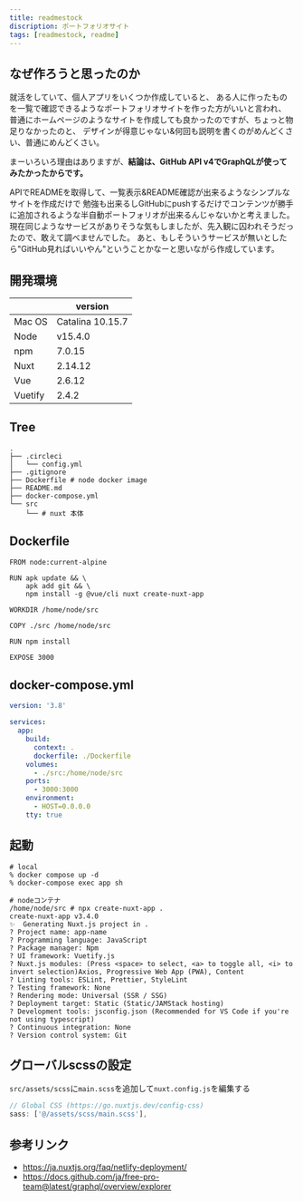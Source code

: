 ```yaml
---
title: readmestock
discription: ポートフォリオサイト
tags: [readmestock, readme]
---
```


## なぜ作ろうと思ったのか

就活をしていて、個人アプリをいくつか作成していると、
ある人に作ったものを一覧で確認できるようなポートフォリオサイトを作った方がいいと言われ、
普通にホームページのようなサイトを作成しても良かったのですが、ちょっと物足りなかったのと、
デザインが得意じゃない&何回も説明を書くのがめんどくさい、普通にめんどくさい。

まーいろいろ理由はありますが、<b>結論は、GitHub API v4でGraphQLが使ってみたかったからです。</b>

APIでREADMEを取得して、一覧表示&README確認が出来るようなシンプルなサイトを作成だけで
勉強も出来るしGitHubにpushするだけでコンテンツが勝手に追加されるような半自動ポートフォリオが出来るんじゃないかと考えました。
現在同じようなサービスがありそうな気もしましたが、先入観に囚われそうだったので、敢えて調べませんでした。
あと、もしそういうサービスが無いとしたら"GitHub見ればいいやん"ということかなーと思いながら作成しています。


## 開発環境

||version|
|---|---|
|Mac OS|Catalina 10.15.7|
|Node|v15.4.0|
|npm|7.0.15|
|Nuxt|2.14.12|
|Vue|2.6.12|
|Vuetify|2.4.2|


## Tree

```shell:shell
.
├── .circleci
│   └── config.yml
├── .gitignore
├── Dockerfile # node docker image
├── README.md
├── docker-compose.yml
└── src
    └── # nuxt 本体
```


## Dockerfile

```Dockerfile:Dockerfile
FROM node:current-alpine

RUN apk update && \
    apk add git && \
    npm install -g @vue/cli nuxt create-nuxt-app

WORKDIR /home/node/src

COPY ./src /home/node/src

RUN npm install

EXPOSE 3000
```


## docker-compose.yml

```yml:docker-compose.yml
version: '3.8'

services:
  app:
    build:
      context: .
      dockerfile: ./Dockerfile
    volumes:
      - ./src:/home/node/src
    ports:
      - 3000:3000
    environment:
      - HOST=0.0.0.0
    tty: true
```


## 起動

```shell:shell
# local
% docker compose up -d
% docker-compose exec app sh

# nodeコンテナ
/home/node/src # npx create-nuxt-app .
create-nuxt-app v3.4.0
✨  Generating Nuxt.js project in .
? Project name: app-name
? Programming language: JavaScript
? Package manager: Npm
? UI framework: Vuetify.js
? Nuxt.js modules: (Press <space> to select, <a> to toggle all, <i> to invert selection)Axios, Progressive Web App (PWA), Content
? Linting tools: ESLint, Prettier, StyleLint
? Testing framework: None
? Rendering mode: Universal (SSR / SSG)
? Deployment target: Static (Static/JAMStack hosting)
? Development tools: jsconfig.json (Recommended for VS Code if you're not using typescript)
? Continuous integration: None
? Version control system: Git
```


## グローバルscssの設定

`src/assets/scss`に`main.scss`を追加して`nuxt.config.js`を編集する

```js:src/nuxt.config.js
// Global CSS (https://go.nuxtjs.dev/config-css)
sass: ['@/assets/scss/main.scss'],
```


## 参考リンク

- https://ja.nuxtjs.org/faq/netlify-deployment/
- https://docs.github.com/ja/free-pro-team@latest/graphql/overview/explorer
